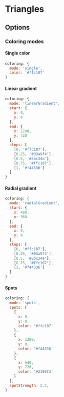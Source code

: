 # Triangles

## Options

### Coloring modes

#### Single color

```js
coloring: {
  mode: 'single',
  color: '#ffc107'
}
```


#### Linear gradient

```js
coloring: {
  mode: 'linearGradient',
  start: {
    x: 0,
    y: 0
  },
  end: {
    x: 1280,
    y: 720
  },
  stops: [
    [0, '#ffc107'],
    [0.25, '#03a9f4'],
    [0.5, '#8bc34a'],
    [0.75, '#ffc107'],
    [1, '#f44336']
  ]
}
```


#### Radial gradient

```js
coloring: {
  mode: 'radialGradient',
  start: {
    x: 480,
    y: 360
  },
  end: {
    x: 0,
    y: 0
  },
  stops: [
    [0, '#ffc107'],
    [0.25, '#03a9f4'],
    [0.5, '#8bc34a'],
    [0.75, '#ffc107'],
    [1, '#f44336']
  ]
}
```


#### Spots

```js
coloring: {
  mode: 'spots',
  spots: [
    {
      x: 0,
      y: 0,
      color: '#ffc107'
    },
    {
      x: 1280,
      y: 0,
      color: '#f44336'
    },
    {
      x: 640,
      y: 720,
      color: '#2196f3'
    }
  ],
  spotStrength: 2.5,
}
```
